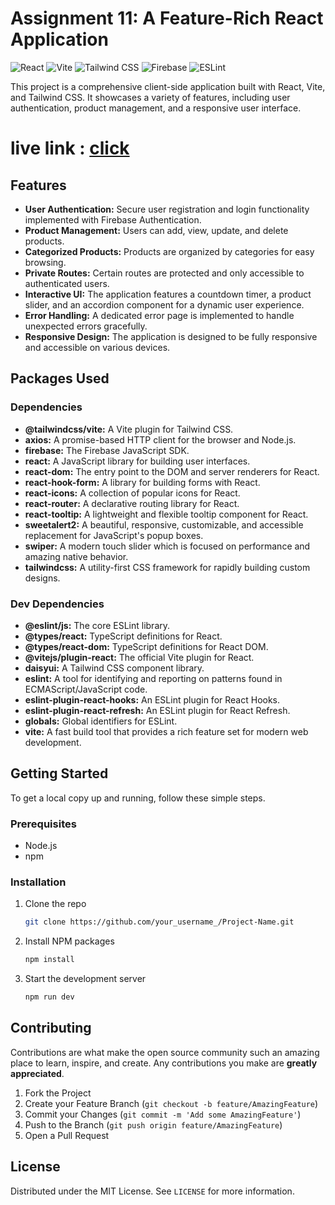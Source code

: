 # Assignment 11: A Feature-Rich React Application

![React](https://img.shields.io/badge/react-%2320232a.svg?style=for-the-badge&logo=react&logoColor=%2361DAFB)
![Vite](https://img.shields.io/badge/vite-%23646CFF.svg?style=for-the-badge&logo=vite&logoColor=white)
![Tailwind CSS](https://img.shields.io/badge/tailwindcss-%2338B2AC.svg?style=for-the-badge&logo=tailwind-css&logoColor=white)
![Firebase](https://img.shields.io/badge/firebase-%23039BE5.svg?style=for-the-badge&logo=firebase&logoColor=white)
![ESLint](https://img.shields.io/badge/eslint-3A33D1?style=for-the-badge&logo=eslint&logoColor=white)

This project is a comprehensive client-side application built with React, Vite, and Tailwind CSS. It showcases a variety of features, including user authentication, product management, and a responsive user interface.
# live link : <a href="https://assignment-11-3f281.web.app/">click</a>
## Features

*   **User Authentication:** Secure user registration and login functionality implemented with Firebase Authentication.
*   **Product Management:** Users can add, view, update, and delete products.
*   **Categorized Products:** Products are organized by categories for easy browsing.
*   **Private Routes:** Certain routes are protected and only accessible to authenticated users.
*   **Interactive UI:** The application features a countdown timer, a product slider, and an accordion component for a dynamic user experience.
*   **Error Handling:** A dedicated error page is implemented to handle unexpected errors gracefully.
*   **Responsive Design:** The application is designed to be fully responsive and accessible on various devices.

## Packages Used

### Dependencies

*   **@tailwindcss/vite:** A Vite plugin for Tailwind CSS.
*   **axios:** A promise-based HTTP client for the browser and Node.js.
*   **firebase:** The Firebase JavaScript SDK.
*   **react:** A JavaScript library for building user interfaces.
*   **react-dom:** The entry point to the DOM and server renderers for React.
*   **react-hook-form:** A library for building forms with React.
*   **react-icons:** A collection of popular icons for React.
*   **react-router:** A declarative routing library for React.
*   **react-tooltip:** A lightweight and flexible tooltip component for React.
*   **sweetalert2:** A beautiful, responsive, customizable, and accessible replacement for JavaScript's popup boxes.
*   **swiper:** A modern touch slider which is focused on performance and amazing native behavior.
*   **tailwindcss:** A utility-first CSS framework for rapidly building custom designs.

### Dev Dependencies

*   **@eslint/js:** The core ESLint library.
*   **@types/react:** TypeScript definitions for React.
*   **@types/react-dom:** TypeScript definitions for React DOM.
*   **@vitejs/plugin-react:** The official Vite plugin for React.
*   **daisyui:** A Tailwind CSS component library.
*   **eslint:** A tool for identifying and reporting on patterns found in ECMAScript/JavaScript code.
*   **eslint-plugin-react-hooks:** An ESLint plugin for React Hooks.
*   **eslint-plugin-react-refresh:** An ESLint plugin for React Refresh.
*   **globals:** Global identifiers for ESLint.
*   **vite:** A fast build tool that provides a rich feature set for modern web development.

## Getting Started

To get a local copy up and running, follow these simple steps.

### Prerequisites

*   Node.js
*   npm

### Installation

1.  Clone the repo
    ```sh
    git clone https://github.com/your_username_/Project-Name.git
    ```
2.  Install NPM packages
    ```sh
    npm install
    ```
3.  Start the development server
    ```sh
    npm run dev
    ```

## Contributing

Contributions are what make the open source community such an amazing place to learn, inspire, and create. Any contributions you make are **greatly appreciated**.

1.  Fork the Project
2.  Create your Feature Branch (`git checkout -b feature/AmazingFeature`)
3.  Commit your Changes (`git commit -m 'Add some AmazingFeature'`)
4.  Push to the Branch (`git push origin feature/AmazingFeature`)
5.  Open a Pull Request

## License

Distributed under the MIT License. See `LICENSE` for more information.
